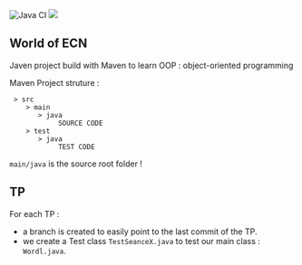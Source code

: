 ![Java CI](https://github.com/adrientiburce/WoE-Java/workflows/Java%20CI/badge.svg) ![](https://img.shields.io/badge/JDK-12-f39f37)
## World of ECN

Javen project build with Maven to learn OOP : object-oriented programming 

Maven Project struture : 

```
 > src
    > main
       > java
            SOURCE CODE
    > test
       > java
            TEST CODE
```

`main/java` is the source root folder !


## TP 

For each TP :
- a branch is created to easily point to the last commit of the TP.
- we create a Test class `TestSeanceX.java` to test our main class : `Wordl.java`.
